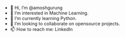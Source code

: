 - 👋 Hi, I’m @amoshgurung
- 👀 I’m interested in Machine Learning.
- 🌱 I’m currently learning Python.
- 💞️ I’m looking to collaborate on opensource projects.
- 📫 How to reach me: LinkedIn

<!---
amoshgurung/amoshgurung is a ✨ special ✨ repository because its `README.md` (this file) appears on your GitHub profile.
You can click the Preview link to take a look at your changes.
--->
